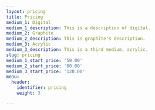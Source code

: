 ```yaml
---
layout: pricing
title: Pricing
medium_1: Digital
medium_1_description: This is a description of digital.
medium_2: Graphite
medium_2_description: This is graphite's description.
medium_3: Acrylic
medium_3_description: This is a third medium, acrylic.
slug: pricing
medium_1_start_price: '50.00'
medium_2_start_price: '80.00'
medium_3_start_price: '120.00'
menu:
  header:
    identifier: pricing
    weight: 3

---
```

